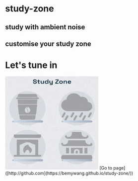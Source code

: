 # study-zone

## study with ambient noise
## customise your study zone

# Let's tune in
<img src="demo.png" width="300" height="300">
[Go to page]([http://github.com](https://bemywang.github.io/study-zone/))
